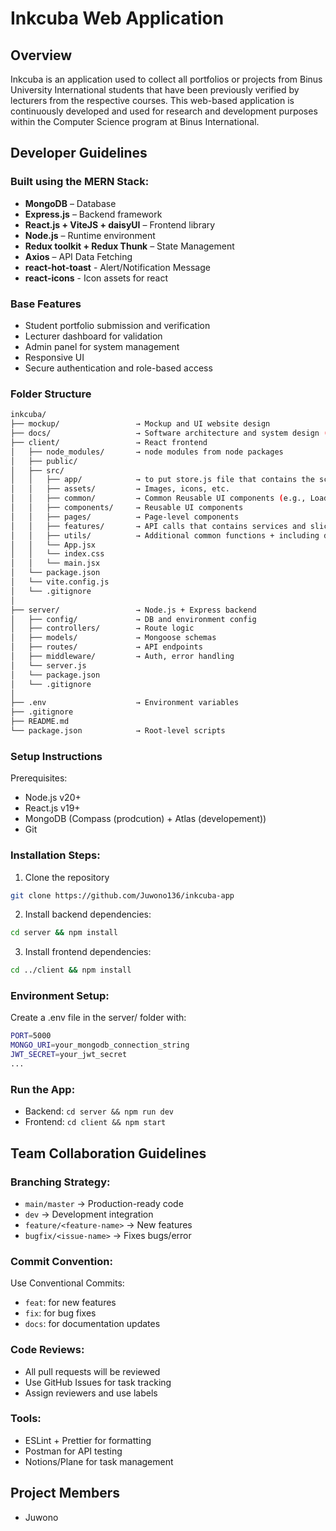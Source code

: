 # Inkcuba Web Application

## Overview
Inkcuba is an application used to collect all portfolios or projects from Binus University International students that have been previously verified by lecturers from the respective courses. This web-based application is continuously developed and used for research and development purposes within the Computer Science program at Binus International.

## Developer Guidelines
### Built using the **MERN Stack**:
- **MongoDB** – Database
- **Express.js** – Backend framework
- **React.js + ViteJS + daisyUI** – Frontend library
- **Node.js** – Runtime environment
- **Redux toolkit + Redux Thunk** – State Management
- **Axios** – API Data Fetching
- **react-hot-toast** - Alert/Notification Message
- **react-icons** - Icon assets for react

### Base Features
- Student portfolio submission and verification
- Lecturer dashboard for validation
- Admin panel for system management
- Responsive UI
- Secure authentication and role-based access

### Folder Structure
```bash
inkcuba/
├── mockup/                 → Mockup and UI website design
├── docs/                   → Software architecture and system design (Use case, flowchart, activity diagrams, CO/CD Pipeline Schema, etc.)
├── client/                 → React frontend
│   ├── node_modules/       → node modules from node packages
│   ├── public/
│   ├── src/
│   │   ├── app/            → to put store.js file that contains the schema for store the state
│   │   ├── assets/         → Images, icons, etc.
│   │   ├── common/         → Common Reusable UI components (e.g., Loader.jsx, ScrollUp.jsx, Date.jsx, NotFound.jsx, etc.)
│   │   ├── components/     → Reusable UI components
│   │   ├── pages/          → Page-level components
│   │   ├── features/       → API calls that contains services and slices
│   │   ├── utils/          → Additional common functions + including data dummy for testing
│   │   └── App.jsx
│   │   └── index.css
│   │   └── main.jsx
│   └── package.json
│   └── vite.config.js
│   └── .gitignore
│
├── server/                 → Node.js + Express backend
│   ├── config/             → DB and environment config
│   ├── controllers/        → Route logic
│   ├── models/             → Mongoose schemas
│   ├── routes/             → API endpoints
│   ├── middleware/         → Auth, error handling
│   └── server.js
│   └── package.json
│   └── .gitignore
│
├── .env                    → Environment variables
├── .gitignore
├── README.md
└── package.json            → Root-level scripts
```

### Setup Instructions
Prerequisites:
- Node.js v20+
- React.js v19+
- MongoDB (Compass (prodcution) + Atlas (developement))
- Git

### Installation Steps:
1. Clone the repository
```bash
git clone https://github.com/Juwono136/inkcuba-app
``` 
2. Install backend dependencies:
```bash
cd server && npm install
```
3. Install frontend dependencies:
```bash
cd ../client && npm install
```

### Environment Setup:
Create a .env file in the server/ folder with:
```bash
PORT=5000
MONGO_URI=your_mongodb_connection_string
JWT_SECRET=your_jwt_secret
...
```

### Run the App:
- Backend: `cd server && npm run dev`
- Frontend: `cd client && npm start`

## Team Collaboration Guidelines
### Branching Strategy:
- `main/master` → Production-ready code
- `dev` → Development integration
- `feature/<feature-name>` → New features
- `bugfix/<issue-name>` → Fixes bugs/error

### Commit Convention:
Use Conventional Commits:
- `feat`: for new features
- `fix`: for bug fixes
- `docs`: for documentation updates

### Code Reviews:
- All pull requests will be reviewed
- Use GitHub Issues for task tracking
- Assign reviewers and use labels

### Tools:
- ESLint + Prettier for formatting
- Postman for API testing
- Notions/Plane for task management

## Project Members
- Juwono
